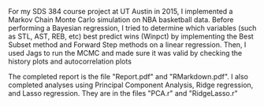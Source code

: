 For my SDS 384 course project at UT Austin in 2015, I implemented a Markov Chain Monte Carlo simulation on NBA basketball data. Before performing a Bayesian regression, I tried to determine which variables (such as STL, AST, REB, etc) best predict wins (Winpct) by implementing the Best Subset method and Forward Step methods on a linear regression. Then, I used Jags to run the MCMC and made sure it was valid by checking the history plots and autocorrelation plots

The completed report is the file "Report.pdf" and "RMarkdown.pdf". I also completed analyses using Principal Component Analysis, Ridge regression, and Lasso regression. They are in the files "PCA.r" and "RidgeLasso.r"
